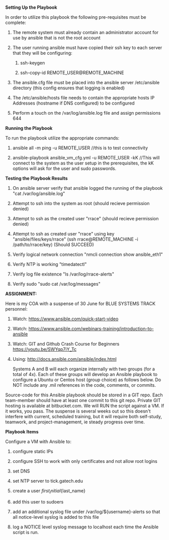**Setting Up the Playbook**

In order to utilize this playbook the following pre-requisites must be complete:

1. The remote system must already contain an administrator account for use by ansible that is not the root account
 
1. The user running ansible must have copied their ssh key to each server that they will be configuring:
	1. ssh-keygen

	1. ssh-copy-id REMOTE_USER@REMOTE_MACHINE

1. The ansible.cfg file must be placed into the ansible server /etc/ansible directory (this config ensures that logging is enabled)

1. The /etc/ansible/hosts file needs to contain the appropriate hosts IP Addresses (hostname if DNS configured) to be configured

1.  Perform a touch on the /var/log/ansible.log file and assign permissions 644


**Running the Playbook**

To run the playbook utilize the appropriate commands:

1. ansible all -m ping -u REMOTE_USER  //this is to test connectivity

1. ansible-playbook ansible_vm_cfg.yml -u REMOTE_USER -kK  //This will connect to the system as the user setup in the prerequisites, the kK options will ask for the user and sudo passwords. 

**Testing the Playbook Results**

1.  On ansible server verify that ansible logged the running of the playbook "cat /var/log/ansible.log"

1.  Attempt to ssh into the system as root (should recieve permission denied)

1.  Attempt to ssh as the created user "rrace" (should recieve permission denied)

1.  Attempt to ssh as created user "rrace" using key "ansible/files/keys/rrace" (ssh rrace@REMOTE_MACHINE -i /path/to/rrace/key) (Should SUCCEED)

1.  Verify logical network connection "nmcli connection show ansible_eth1"

1.  Verify NTP is working "timedatectl"

1.  Verify log file existence "ls /var/log/rrace-alerts"

1.  Verify sudo "sudo cat /var/log/messages"

**ASSIGNMENT:**

Here is my COA with a suspense of 30 June for BLUE SYSTEMS TRACK personnel:

1. Watch: https://www.ansible.com/quick-start-video
1. Watch: https://www.ansible.com/webinars-training/introduction-to-ansible
1. Watch: GIT and Github Crash Course for Beginners https://youtu.be/SWYqp7iY_Tc
1. Using: http://docs.ansible.com/ansible/index.html

   Systems A and B will each organize internally with two groups (for a total of 4x). Each of these groups will develop an Ansible playbook to configure a Ubuntu or Centos host (group choice) as follows below. Do NOT include any .mil references in the code, comments, or commits.

Source-code for this Ansible playbook should be stored in a GIT repo. Each team-member should have at least one commit to this git repo. Private GIT hosting is available at bitbucket.com. We will RUN the script against a VM. If it works, you pass. The suspense is several weeks out so this doesn't interfere with current, scheduled training, but it will require both self-study, teamwork, and project-management, ie steady progress over time.

**Playbook Items**

Configure a VM with Ansible to:

1. configure static IPs

1. configure SSH to work with only certificates and not allow root logins

1. set DNS

1. set NTP server to tick.gatech.edu

1. create a user ${first_initial}${last_name}

1. add this user to sudoers

1. add an additional syslog file under /var/log/${username}-alerts so that all notice-level syslog is added to this file

1. log a NOTICE level syslog message to localhost each time the Ansible script is run.




